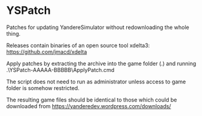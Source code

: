 # YSPatch
Patches for updating YandereSimulator without redownloading the whole thing.

Releases contain binaries of an open source tool xdelta3: https://github.com/jmacd/xdelta

Apply patches by extracting the archive into the game folder (.) and running .\YSPatch-AAAAA-BBBBB\ApplyPatch.cmd

The script does not need to run as administrator unless access to game folder is somehow restricted.

The resulting game files should be identical to those which could be downloaded from https://yanderedev.wordpress.com/downloads/
